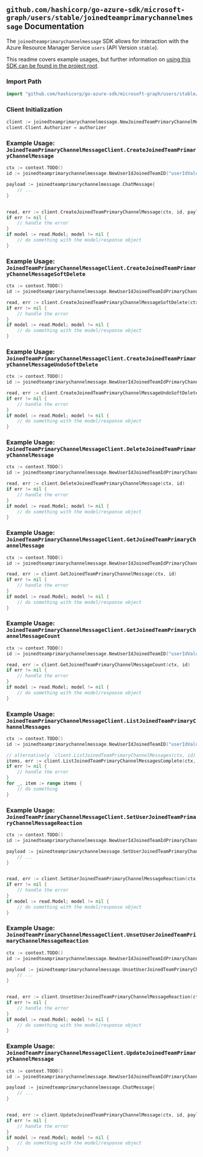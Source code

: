 
## `github.com/hashicorp/go-azure-sdk/microsoft-graph/users/stable/joinedteamprimarychannelmessage` Documentation

The `joinedteamprimarychannelmessage` SDK allows for interaction with the Azure Resource Manager Service `users` (API Version `stable`).

This readme covers example usages, but further information on [using this SDK can be found in the project root](https://github.com/hashicorp/go-azure-sdk/tree/main/docs).

### Import Path

```go
import "github.com/hashicorp/go-azure-sdk/microsoft-graph/users/stable/joinedteamprimarychannelmessage"
```


### Client Initialization

```go
client := joinedteamprimarychannelmessage.NewJoinedTeamPrimaryChannelMessageClientWithBaseURI("https://management.azure.com")
client.Client.Authorizer = authorizer
```


### Example Usage: `JoinedTeamPrimaryChannelMessageClient.CreateJoinedTeamPrimaryChannelMessage`

```go
ctx := context.TODO()
id := joinedteamprimarychannelmessage.NewUserIdJoinedTeamID("userIdValue", "teamIdValue")

payload := joinedteamprimarychannelmessage.ChatMessage{
	// ...
}


read, err := client.CreateJoinedTeamPrimaryChannelMessage(ctx, id, payload)
if err != nil {
	// handle the error
}
if model := read.Model; model != nil {
	// do something with the model/response object
}
```


### Example Usage: `JoinedTeamPrimaryChannelMessageClient.CreateJoinedTeamPrimaryChannelMessageSoftDelete`

```go
ctx := context.TODO()
id := joinedteamprimarychannelmessage.NewUserIdJoinedTeamIdPrimaryChannelMessageID("userIdValue", "teamIdValue", "chatMessageIdValue")

read, err := client.CreateJoinedTeamPrimaryChannelMessageSoftDelete(ctx, id)
if err != nil {
	// handle the error
}
if model := read.Model; model != nil {
	// do something with the model/response object
}
```


### Example Usage: `JoinedTeamPrimaryChannelMessageClient.CreateJoinedTeamPrimaryChannelMessageUndoSoftDelete`

```go
ctx := context.TODO()
id := joinedteamprimarychannelmessage.NewUserIdJoinedTeamIdPrimaryChannelMessageID("userIdValue", "teamIdValue", "chatMessageIdValue")

read, err := client.CreateJoinedTeamPrimaryChannelMessageUndoSoftDelete(ctx, id)
if err != nil {
	// handle the error
}
if model := read.Model; model != nil {
	// do something with the model/response object
}
```


### Example Usage: `JoinedTeamPrimaryChannelMessageClient.DeleteJoinedTeamPrimaryChannelMessage`

```go
ctx := context.TODO()
id := joinedteamprimarychannelmessage.NewUserIdJoinedTeamIdPrimaryChannelMessageID("userIdValue", "teamIdValue", "chatMessageIdValue")

read, err := client.DeleteJoinedTeamPrimaryChannelMessage(ctx, id)
if err != nil {
	// handle the error
}
if model := read.Model; model != nil {
	// do something with the model/response object
}
```


### Example Usage: `JoinedTeamPrimaryChannelMessageClient.GetJoinedTeamPrimaryChannelMessage`

```go
ctx := context.TODO()
id := joinedteamprimarychannelmessage.NewUserIdJoinedTeamIdPrimaryChannelMessageID("userIdValue", "teamIdValue", "chatMessageIdValue")

read, err := client.GetJoinedTeamPrimaryChannelMessage(ctx, id)
if err != nil {
	// handle the error
}
if model := read.Model; model != nil {
	// do something with the model/response object
}
```


### Example Usage: `JoinedTeamPrimaryChannelMessageClient.GetJoinedTeamPrimaryChannelMessageCount`

```go
ctx := context.TODO()
id := joinedteamprimarychannelmessage.NewUserIdJoinedTeamID("userIdValue", "teamIdValue")

read, err := client.GetJoinedTeamPrimaryChannelMessageCount(ctx, id)
if err != nil {
	// handle the error
}
if model := read.Model; model != nil {
	// do something with the model/response object
}
```


### Example Usage: `JoinedTeamPrimaryChannelMessageClient.ListJoinedTeamPrimaryChannelMessages`

```go
ctx := context.TODO()
id := joinedteamprimarychannelmessage.NewUserIdJoinedTeamID("userIdValue", "teamIdValue")

// alternatively `client.ListJoinedTeamPrimaryChannelMessages(ctx, id)` can be used to do batched pagination
items, err := client.ListJoinedTeamPrimaryChannelMessagesComplete(ctx, id)
if err != nil {
	// handle the error
}
for _, item := range items {
	// do something
}
```


### Example Usage: `JoinedTeamPrimaryChannelMessageClient.SetUserJoinedTeamPrimaryChannelMessageReaction`

```go
ctx := context.TODO()
id := joinedteamprimarychannelmessage.NewUserIdJoinedTeamIdPrimaryChannelMessageID("userIdValue", "teamIdValue", "chatMessageIdValue")

payload := joinedteamprimarychannelmessage.SetUserJoinedTeamPrimaryChannelMessageReactionRequest{
	// ...
}


read, err := client.SetUserJoinedTeamPrimaryChannelMessageReaction(ctx, id, payload)
if err != nil {
	// handle the error
}
if model := read.Model; model != nil {
	// do something with the model/response object
}
```


### Example Usage: `JoinedTeamPrimaryChannelMessageClient.UnsetUserJoinedTeamPrimaryChannelMessageReaction`

```go
ctx := context.TODO()
id := joinedteamprimarychannelmessage.NewUserIdJoinedTeamIdPrimaryChannelMessageID("userIdValue", "teamIdValue", "chatMessageIdValue")

payload := joinedteamprimarychannelmessage.UnsetUserJoinedTeamPrimaryChannelMessageReactionRequest{
	// ...
}


read, err := client.UnsetUserJoinedTeamPrimaryChannelMessageReaction(ctx, id, payload)
if err != nil {
	// handle the error
}
if model := read.Model; model != nil {
	// do something with the model/response object
}
```


### Example Usage: `JoinedTeamPrimaryChannelMessageClient.UpdateJoinedTeamPrimaryChannelMessage`

```go
ctx := context.TODO()
id := joinedteamprimarychannelmessage.NewUserIdJoinedTeamIdPrimaryChannelMessageID("userIdValue", "teamIdValue", "chatMessageIdValue")

payload := joinedteamprimarychannelmessage.ChatMessage{
	// ...
}


read, err := client.UpdateJoinedTeamPrimaryChannelMessage(ctx, id, payload)
if err != nil {
	// handle the error
}
if model := read.Model; model != nil {
	// do something with the model/response object
}
```
